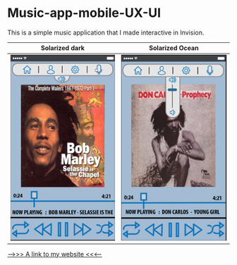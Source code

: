 # Music-app-mobile-UX-UI
This is a simple music application that I made interactive in Invision.


Solarized dark             |  Solarized Ocean
:-------------------------:|:-------------------------:
![](https://github.com/arms0333/Music-app-mobile-UX-UI/blob/master/Screen%20Shot%202017-06-17%20at%207.41.14%20PM.png)  |  ![](https://github.com/arms0333/Music-app-mobile-UX-UI/blob/master/Screen%20Shot%202017-06-17%20at%207.44.05%20PM.png)

[-->>> A link to my website <<<--](https://invis.io/R9C7HFO3M#/239445586_Screen_Shot_2017-06-17_At_7-41-14_PM)
